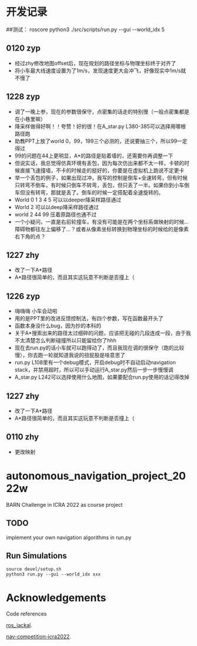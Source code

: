 # 开发记录

##测试：
roscore
python3 ./src/scripts/run.py --gui --world_idx 5

## 0120 zyp
+ 经过zhy修改地图offset后，现在规划的路径坐标与物理坐标终于对齐了
+ 将小车最大线速度设置为了1m/s，发现速度更大会冲飞，好像现实中1m/s就不慢了

## 1228 zyp
+ 调了一晚上参，现在的参数很保守，点密集的话走的特别慢（一般点密集都是在小巷里嘛）
+ 降采样做得好啊！！夸赞！好的很！在A_star.py L380-385可以选择用哪根路径跑
+ 助教PPT上放了world 0，99，199三个必测的，还说要抽三个，所以99一定得过
+ 99的问题在44上更明显，A*的路径是贴着墙的，还需要你再调整一下
+ 但说实话，我总觉得仿真环境有丢包，因为每次仿出来都不太一样，卡顿的时候直接飞速撞墙，不卡的时候走的挺好的，你要是在虚拟机上跑说不定更卡
+ 举一个丢包的例子，如果出现过冲，我写的控制是倒车+全速转弯，但有时候只转弯不倒车，有时候只倒车不转弯，丢包，但只丢了一半。如果你到小车倒车但没有转弯，那就是丢了。倒车的时候一定搭配着全速旋转的。
+ World 0 1 3 4 5 可以以deeper降采样路径通过
+ World 2 可以以deep降采样路径通过
+ world 2 44 99 压着原路径也通不过
+ 一个小疑问，一直是右前轮撞车，有没有可能是在两个坐标系做映射的时候...障碍物都往左上偏移了...？或者从像素坐标转换到物理坐标的时候给的是像素右下角的点？




## 1227 zhy
+ 改了一下A*路径
+ A*路径很简单的，而且其实这玩意不判断是否撞上（

## 1226  zyp
+ 嗨嗨嗨  小车会动啦
+ 用的是PPT里的改进反馈控制法，有四个参数，写在函数最开头了
+ 函数本身没什么bug，因为抄的本科的
+ 关于A*搜索出来的路径太过细碎的问题，应该把无碰的几段连成一段，由于我不太清楚怎么判断碰撞所以只能留给你了hhh
+ 现在去run.py的话小车就可以跑得动了，而且我现在调的很保守（跑的比较慢），你去跑一轮就知道我说的扭屁股是啥意思了
+ run.py L108里有一个debug模式，开启debug时不自动启动navigation stack，并禁用超时，所以可以手动运行A_star.py然后一步一步慢慢调
+ A_star.py L242可以选择使用什么地图，如果要配合run.py使用的话记得改掉

## 1227 zhy
+ 改了一下A*路径
+ A*路径很简单的，而且其实这玩意不判断是否撞上（

## 0110 zhy
+ 更改映射
# autonomous_navigation_project_2022w

BARN Challenge in ICRA 2022 as course project

## TODO

implement your own navigation algorithms in run.py

## Run Simulations

```
source devel/setup.sh
python3 run.py --gui --world_idx xxx
```

# Acknowledgements

Code references

[ros_jackal](https://github.com/Daffan/ros_jackal).

[nav-competition-icra2022](https://github.com/Daffan/nav-competition-icra2022).
